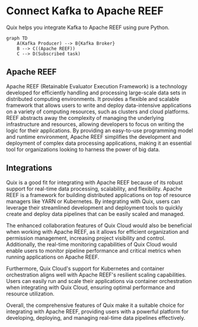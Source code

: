 # Connect Kafka to Apache REEF

Quix helps you integrate Kafka to Apache REEF using pure Python.

```mermaid
graph TD
    A(Kafka Producer) --> B{Kafka Broker}
    B --> C((Apache REEF))
    C --> D(Subscribed task)
```

## Apache REEF

Apache REEF (Retainable Evaluator Execution Framework) is a technology developed for efficiently handling and processing large-scale data sets in distributed computing environments. It provides a flexible and scalable framework that allows users to write and deploy data-intensive applications on a variety of computing resources, such as clusters and cloud platforms. REEF abstracts away the complexity of managing the underlying infrastructure and resources, allowing developers to focus on writing the logic for their applications. By providing an easy-to-use programming model and runtime environment, Apache REEF simplifies the development and deployment of complex data processing applications, making it an essential tool for organizations looking to harness the power of big data.

## Integrations

Quix is a good fit for integrating with Apache REEF because of its robust support for real-time data processing, scalability, and flexibility. Apache REEF is a framework for building distributed applications on top of resource managers like YARN or Kubernetes. By integrating with Quix, users can leverage their streamlined development and deployment tools to quickly create and deploy data pipelines that can be easily scaled and managed.

The enhanced collaboration features of Quix Cloud would also be beneficial when working with Apache REEF, as it allows for efficient organization and permission management, increasing project visibility and control. Additionally, the real-time monitoring capabilities of Quix Cloud would enable users to monitor pipeline performance and critical metrics when running applications on Apache REEF.

Furthermore, Quix Cloud's support for Kubernetes and container orchestration aligns well with Apache REEF's resilient scaling capabilities. Users can easily run and scale their applications via container orchestration when integrating with Quix Cloud, ensuring optimal performance and resource utilization.

Overall, the comprehensive features of Quix make it a suitable choice for integrating with Apache REEF, providing users with a powerful platform for developing, deploying, and managing real-time data pipelines effectively.

